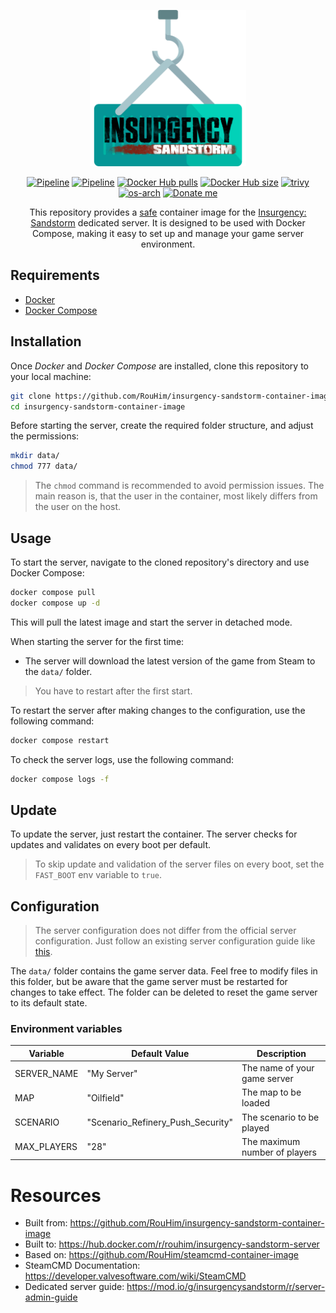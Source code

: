 <p align="center">
  <img src="https://raw.githubusercontent.com/RouHim/insurgency-sandstorm-container-image/main/.github/readme/logo.png" width="250">
</p>

<p align="center">
    <a href="https://github.com/RouHim/insurgency-sandstorm-container-image/actions/workflows/pipeline.yml"><img src="https://github.com/RouHim/insurgency-sandstorm-container-image/actions/workflows/pipeline.yml/badge.svg?branch=main" alt="Pipeline"></a>
    <a href="https://github.com/RouHim/insurgency-sandstorm-container-image/actions/workflows/scheduled-security-audit.yaml"><img src="https://github.com/RouHim/insurgency-sandstorm-container-image/actions/workflows/scheduled-security-audit.yaml/badge.svg?branch=main" alt="Pipeline"></a>
    <a href="https://hub.docker.com/r/rouhim/insurgency-sandstorm-server"><img src="https://img.shields.io/docker/pulls/rouhim/insurgency-sandstorm-server.svg" alt="Docker Hub pulls"></a>
    <a href="https://hub.docker.com/r/rouhim/insurgency-sandstorm-server"><img src="https://img.shields.io/docker/image-size/rouhim/insurgency-sandstorm-server" alt="Docker Hub size"></a>
    <a href="https://github.com/aquasecurity/trivy"><img src="https://img.shields.io/badge/trivy-protected-blue" alt="trivy"></a>
    <a href="https://hub.docker.com/r/rouhim/insurgency-sandstorm-server/tags"><img src="https://img.shields.io/badge/ARCH-amd64-blueviolet" alt="os-arch"></a>
    <a href="https://buymeacoffee.com/rouhim"><img alt="Donate me" src="https://img.shields.io/badge/-buy_me_a%C2%A0coffee-gray?logo=buy-me-a-coffee"></a>
</p>

<p align="center">
    This repository provides a <a href="https://github.com/RouHim/insurgency-sandstorm-container-image/actions/workflows/scheduled-security-audit.yaml">safe</a> container image for the <a href="https://insurgency-sandstorm.com">Insurgency: Sandstorm</a> dedicated server. 
  It is designed to be used with Docker Compose, making it easy to set up and manage your game server environment.
</p>

## Requirements

* [Docker](https://docs.docker.com/engine/install/)
* [Docker Compose](https://docs.docker.com/compose/install/standalone/)

## Installation

Once _Docker_ and _Docker Compose_ are installed, clone this repository to your local machine:

```bash
git clone https://github.com/RouHim/insurgency-sandstorm-container-image.git
cd insurgency-sandstorm-container-image
```

Before starting the server, create the required folder structure, and adjust the permissions:

```bash
mkdir data/ 
chmod 777 data/
```

> The `chmod` command is recommended to avoid permission issues.
> The main reason is, that the user in the container, most likely differs from the user on the host.

## Usage

To start the server, navigate to the cloned repository's directory and use Docker Compose:

```bash
docker compose pull
docker compose up -d
```

This will pull the latest image and start the server in detached mode.

When starting the server for the first time:

* The server will download the latest version of the game from Steam to the `data/` folder.

> You have to restart after the first start.

To restart the server after making changes to the configuration, use the following command:

```bash
docker compose restart
```

To check the server logs, use the following command:

```bash
docker compose logs -f
```

## Update

To update the server, just restart the container.
The server checks for updates and validates on every boot per default.

> To skip update and validation of the server files on every boot,
> set the `FAST_BOOT` env variable to `true`.

## Configuration

> The server configuration does not differ from the official server configuration.
> Just follow an existing server configuration guide
> like [this](https://mod.io/g/insurgencysandstorm/r/server-admin-guide).

The `data/` folder contains the game server data.
Feel free to modify files in this folder,
but be aware that the game server must be restarted for changes to take effect.
The folder can be deleted to reset the game server to its default state.

### Environment variables

| Variable    | Default Value                     | Description                   |
|-------------|-----------------------------------|-------------------------------|
| SERVER_NAME | "My Server"                       | The name of your game server  |
| MAP         | "Oilfield"                        | The map to be loaded          |
| SCENARIO    | "Scenario_Refinery_Push_Security" | The scenario to be played     |
| MAX_PLAYERS | "28"                              | The maximum number of players |

# Resources

- Built from: https://github.com/RouHim/insurgency-sandstorm-container-image
- Built to: https://hub.docker.com/r/rouhim/insurgency-sandstorm-server
- Based on: https://github.com/RouHim/steamcmd-container-image
- SteamCMD Documentation: https://developer.valvesoftware.com/wiki/SteamCMD
- Dedicated server guide: https://mod.io/g/insurgencysandstorm/r/server-admin-guide